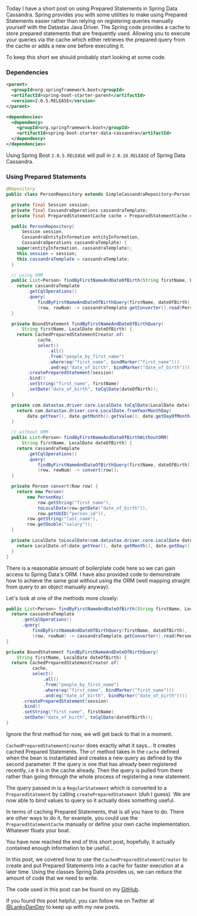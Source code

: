 Today I have a short post on using Prepared Statements in Spring Data Cassandra. Spring provides you with some utilities to make using Prepared Statements easier rather than relying on registering queries manually yourself with the Datastax Java Driver. The Spring code provides a cache to store prepared statements that are frequently used. Allowing you to execute your queries via the cache which either retrieves the prepared query from the cache or adds a new one before executing it.

To keep this short we should probably start looking at some code.

### Dependencies
```xml
<parent>
  <groupId>org.springframework.boot</groupId>
  <artifactId>spring-boot-starter-parent</artifactId>
  <version>2.0.5.RELEASE</version>
</parent>

<dependencies>
  <dependency>
    <groupId>org.springframework.boot</groupId>
    <artifactId>spring-boot-starter-data-cassandra</artifactId>
  </dependency>
</dependencies>
```
Using Spring Boot `2.0.5.RELEASE` will pull in `2.0.10.RELEASE` of Spring Data Cassandra.

### Using Prepared Statements

```java
@Repository
public class PersonRepository extends SimpleCassandraRepository<Person, PersonKey> {

  private final Session session;
  private final CassandraOperations cassandraTemplate;
  private final PreparedStatementCache cache = PreparedStatementCache.create();

  public PersonRepository(
      Session session,
      CassandraEntityInformation entityInformation,
      CassandraOperations cassandraTemplate) {
    super(entityInformation, cassandraTemplate);
    this.session = session;
    this.cassandraTemplate = cassandraTemplate;
  }

  // using ORM
  public List<Person> findByFirstNameAndDateOfBirth(String firstName, LocalDate dateOfBirth) {
    return cassandraTemplate
        .getCqlOperations()
        .query(
            findByFirstNameAndDateOfBirthQuery(firstName, dateOfBirth),
            (row, rowNum) -> cassandraTemplate.getConverter().read(Person.class, row));
  }

  private BoundStatement findByFirstNameAndDateOfBirthQuery(
      String firstName, LocalDate dateOfBirth) {
    return CachedPreparedStatementCreator.of(
            cache,
            select()
                .all()
                .from("people_by_first_name")
                .where(eq("first_name", bindMarker("first_name")))
                .and(eq("date_of_birth", bindMarker("date_of_birth"))))
        .createPreparedStatement(session)
        .bind()
        .setString("first_name", firstName)
        .setDate("date_of_birth", toCqlDate(dateOfBirth));
  }

  private com.datastax.driver.core.LocalDate toCqlDate(LocalDate date) {
    return com.datastax.driver.core.LocalDate.fromYearMonthDay(
        date.getYear(), date.getMonth().getValue(), date.getDayOfMonth());
  }

  // without ORM
  public List<Person> findByFirstNameAndDateOfBirthWithoutORM(
      String firstName, LocalDate dateOfBirth) {
    return cassandraTemplate
        .getCqlOperations()
        .query(
            findByFirstNameAndDateOfBirthQuery(firstName, dateOfBirth),
            (row, rowNum) -> convert(row));
  }

  private Person convert(Row row) {
    return new Person(
        new PersonKey(
            row.getString("first_name"),
            toLocalDate(row.getDate("date_of_birth")),
            row.getUUID("person_id")),
        row.getString("last_name"),
        row.getDouble("salary"));
  }

  private LocalDate toLocalDate(com.datastax.driver.core.LocalDate date) {
    return LocalDate.of(date.getYear(), date.getMonth(), date.getDay());
  }
}
```
There is a reasonable amount of boilerplate code here so we can gain access to Spring Data's ORM. I have also provided code to demonstrate how to achieve the same goal without using the ORM (well mapping straight from query to an object manually anyway).

Let's look at one of the methods more closely:
```java
public List<Person> findByFirstNameAndDateOfBirth(String firstName, LocalDate dateOfBirth) {
  return cassandraTemplate
      .getCqlOperations()
      .query(
          findByFirstNameAndDateOfBirthQuery(firstName, dateOfBirth),
          (row, rowNum) -> cassandraTemplate.getConverter().read(Person.class, row));
}

private BoundStatement findByFirstNameAndDateOfBirthQuery(
    String firstName, LocalDate dateOfBirth) {
  return CachedPreparedStatementCreator.of(
          cache,
          select()
              .all()
              .from("people_by_first_name")
              .where(eq("first_name", bindMarker("first_name")))
              .and(eq("date_of_birth", bindMarker("date_of_birth"))))
      .createPreparedStatement(session)
      .bind()
      .setString("first_name", firstName)
      .setDate("date_of_birth", toCqlDate(dateOfBirth));
}
```
Ignore the first method for now, we will get back to that in a moment.

`CachedPreparedStatementCreator` does exactly what it says... It creates cached Prepared Statements. The `of` method takes in the `cache` defined when the bean is instantiated and creates a new query as defined by the second parameter. If the query is one that has already been registered recently, i.e it is in the cache already. Then the query is pulled from there rather than going through the whole process of registering a new statement.

The query passed in is a `RegularStatement` which is converted to a `PreparedStatement` by calling `createPreparedStatement` (duh I guess). We are now able to bind values to query so it actually does something useful.

In terms of caching Prepared Statements, that is all you have to do. There are other ways to do it, for example, you could use the `PreparedStatementCache` manually or define your own cache implementation. Whatever floats your boat.

You have now reached the end of this short post, hopefully, it actually contained enough information to be useful...

In this post, we covered how to use the `CachedPreparedStatementCreator` to create and put Prepared Statements into a cache for faster execution at a later time. Using the classes Spring Data provides us, we can reduce the amount of code that we need to write. 

The code used in this post can be found on my [GitHub](UPDATE_URL).

If you found this post helpful, you can follow me on Twitter at [@LankyDanDev](http://www.twitter.com/LankyDanDev) to keep up with my new posts.